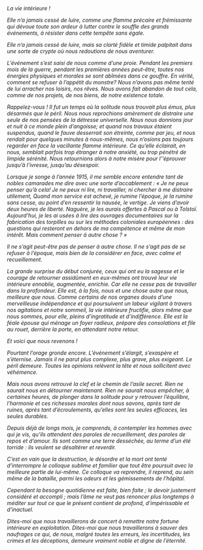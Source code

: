 <em>
La vie intérieure !

Elle n’a jamais cessé de luire, comme une flamme précaire et frémissante qui dévoue toute son ardeur à lutter contre le souffle des grands événements, à résister dans cette tempête sans égale.

Elle n’a jamais cessé de luire, mais sa clarté fidèle et timide palpitait dans une sorte de crypte où nous redoutions de nous aventurer.

L’événement s’est saisi de nous comme d’une proie. Pendant les premiers mois de la guerre, pendant les premières années peut-être, toutes nos énergies physiques et morales se sont abîmées dans ce gouffre. En vérité, comment se refuser à l’appétit du monstre? Nous n’avons pas même tenté de lui arracher nos loisirs, nos rêves. Nous avons fait abandon de tout cela, comme de nos projets, de nos biens, de notre existence totale.

Rappelez-vous ! Il fut un temps où la solitude nous trouvait plus émus, plus désarmés que le péril. Nous nous reprochions amèrement de distraire une seule de nos pensées de la détresse universelle. Nous nous donnions jour et nuit à ce monde plein d’angoisse; et quand nos travaux étaient suspendus, quand le fauve desserrait son étreinte, comme par jeu, et nous rendait pour quelques minutes à nous-mêmes, nous n’osions pas toujours regarder en face la vacillante flamme intérieure. Ce qu’elle éclairait, en nous, semblait parfois trop étranger à notre anxiété, ou trop pénétré de limpide sérénité. Nous retournions alors à notre misère pour l’’éprouver jusqu’à l’ivresse, jusqu’au désespoir.

Lorsque je songe à l’année 1915, il me semble encore entendre tant de nobles camarades me dire avec une sorte d’accablement : « Je ne peux penser qu’à cela! Je ne peux ni lire, ni travailler, ni chercher à me distraire utilement, Quand mon service est achevé, je rumine l’époque, je la rumine sans cesse, au point d’en ressentir la nausée, le vertige. Je viens d’avoir deux heures de liberté. Naguère, je les aurais offertes à Pascal ou à Tolstoï. Aujourd’hui, je les ai usées à lire des ouvrages documentaires sur la fabrication des torpilles ou sur les méthodes coloniales européennes : des questions qui resteront en dehors de ma compétence et même de mon intérêt. Mais comment penser à autre chose ? »

Il ne s’agit peut-être pas de penser à autre chose. Il ne s’agit pas de se refuser à l’époque, mais bien de la considérer en face, avec calme et recueillement.

La grande surprise du début conjurée, ceux qui ont eu la sagesse et le courage de retourner assidûment en eux-mêmes ont trouvé leur vie intérieure ennoblie, augmentée, enrichie. Car elle ne cesse pas de travailler dans la profondeur. Elle est, à la fois, nous et une chose autre que nous, meilleure que nous. Comme certains de nos organes doués d’une merveilleuse indépendance et qui poursuivent un labeur vigilant à travers nos agitations et notre sommeil, la vie intérieure fructifie, alors même que nous sommes, pour elle, pleins d’ingratitude et d’indifférence. Elle est la féale épouse qui ménage un foyer radieux, prépare des consolations et file au rouet, derrière la porte, en attendant notre retour.

Et voici que nous revenons !

Pourtant l’orage gronde encore. L’événement s’élargit, s’exaspère et s’éternise. Jamais il ne parut plus complexe, plus grave, plus exigeant. Le péril demeure. Toutes les opinions relèvent la tête et nous sollicitent avec véhémence.

Mais nous avons retrouvé la clef et le chemin de l’asile secret. Rien ne saurait nous en détourner maintenant. Rien ne saurait nous empêcher, à certaines heures, de plonger dans la solitude pour y retrouver l’équilibre, l’harmonie et ces richesses morales dont nous savons, après tant de ruines, après tant d’écroulements, qu’elles sont les seules efficaces, les seules durables.

Depuis déjà de longs mois, je comprends, à contempler les hommes avec qui je vis, qu’ils attendent des paroles de recueillement, des paroles de repos et d’amour. Ils sont comme une terre desséchée, au terme d’un été torride : ils veulent se désaltérer et reverdir.

C’est en vain que la destruction, le désordre et la mort ont tenté d’interrompre le colloque sublime et familier que tout être poursuit avec la meilleure partie de lui-même. Ce colloque va reprendre, il reprend, au sein même de la bataille, parmi les odeurs et les gémissements de l’hôpital.

Cependant la besogne quotidienne est faite, bien faite ; le devoir justement considéré et accompli ; mais l’âme ne veut pas renoncer plus longtemps à méditer sur tout ce que le présent contient de profond, d’impérissable et d’inactuel.

Dites-moi que nous travaillerons de concert à remettre notre fortune intérieure en exploitation. Dites-moi que nous travaillerons à sauver des naufrages ce qui, de nous, malgré toutes les erreurs, les incertitudes, les crimes et les déceptions, demeure vraiment noble et digne de l’éternité.
</em>